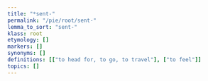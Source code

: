```yaml
---
title: "*sent-"
permalink: "/pie/root/sent-"
lemma_to_sort: "sent-"
klass: root
etymology: []
markers: []
synonyms: []
definitions: [["to head for, to go, to travel"], ["to feel"]]
topics: []
---
```

